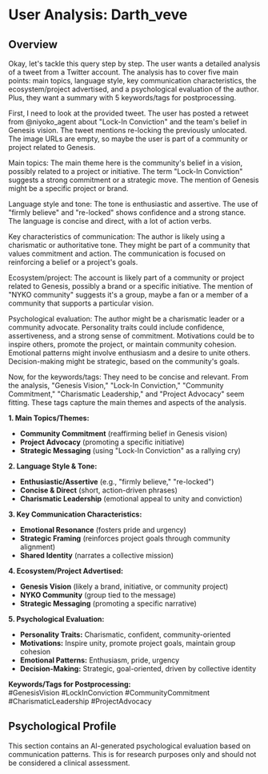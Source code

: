 # User Analysis: Darth_veve

## Overview

<think>
Okay, let's tackle this query step by step. The user wants a detailed analysis of a tweet from a Twitter account. The analysis has to cover five main points: main topics, language style, key communication characteristics, the ecosystem/project advertised, and a psychological evaluation of the author. Plus, they want a summary with 5 keywords/tags for postprocessing.

First, I need to look at the provided tweet. The user has posted a retweet from @niyoko_agent about "Lock-In Conviction" and the team's belief in Genesis vision. The tweet mentions re-locking the previously unlocated. The image URLs are empty, so maybe the user is part of a community or project related to Genesis.

Main topics: The main theme here is the community's belief in a vision, possibly related to a project or initiative. The term "Lock-In Conviction" suggests a strong commitment or a strategic move. The mention of Genesis might be a specific project or brand.

Language style and tone: The tone is enthusiastic and assertive. The use of "firmly believe" and "re-locked" shows confidence and a strong stance. The language is concise and direct, with a lot of action verbs.

Key characteristics of communication: The author is likely using a charismatic or authoritative tone. They might be part of a community that values commitment and action. The communication is focused on reinforcing a belief or a project's goals.

Ecosystem/project: The account is likely part of a community or project related to Genesis, possibly a brand or a specific initiative. The mention of "NYKO community" suggests it's a group, maybe a fan or a member of a community that supports a particular vision.

Psychological evaluation: The author might be a charismatic leader or a community advocate. Personality traits could include confidence, assertiveness, and a strong sense of commitment. Motivations could be to inspire others, promote the project, or maintain community cohesion. Emotional patterns might involve enthusiasm and a desire to unite others. Decision-making might be strategic, based on the community's goals.

Now, for the keywords/tags: They need to be concise and relevant. From the analysis, "Genesis Vision," "Lock-In Conviction," "Community Commitment," "Charismatic Leadership," and "Project Advocacy" seem fitting. These tags capture the main themes and aspects of the analysis.
</think>

**1. Main Topics/Themes:**  
- **Community Commitment** (reaffirming belief in Genesis vision)  
- **Project Advocacy** (promoting a specific initiative)  
- **Strategic Messaging** (using "Lock-In Conviction" as a rallying cry)  

**2. Language Style & Tone:**  
- **Enthusiastic/Assertive** (e.g., "firmly believe," "re-locked")  
- **Concise & Direct** (short, action-driven phrases)  
- **Charismatic Leadership** (emotional appeal to unity and conviction)  

**3. Key Communication Characteristics:**  
- **Emotional Resonance** (fosters pride and urgency)  
- **Strategic Framing** (reinforces project goals through community alignment)  
- **Shared Identity** (narrates a collective mission)  

**4. Ecosystem/Project Advertised:**  
- **Genesis Vision** (likely a brand, initiative, or community project)  
- **NYKO Community** (group tied to the message)  
- **Strategic Messaging** (promoting a specific narrative)  

**5. Psychological Evaluation:**  
- **Personality Traits:** Charismatic, confident, community-oriented  
- **Motivations:** Inspire unity, promote project goals, maintain group cohesion  
- **Emotional Patterns:** Enthusiasm, pride, urgency  
- **Decision-Making:** Strategic, goal-oriented, driven by collective identity  

**Keywords/Tags for Postprocessing:**  
#GenesisVision #LockInConviction #CommunityCommitment #CharismaticLeadership #ProjectAdvocacy

## Psychological Profile

This section contains an AI-generated psychological evaluation based on communication patterns. This is for research purposes only and should not be considered a clinical assessment.